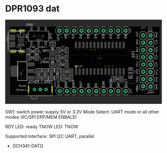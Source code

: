 
# DPR1093 dat 

![](10-17-16-22-08-2023.png)

SW1: switch power supply 5V or 3.3V
Mode Select: UART mode or all other modes (IIC/SPI EPP/MEM ENBALE)

RDY LED: ready 
TNOW LED: TNOW

Supported Interface: SPI I2C UART, parallel 

- [[CH341-DAT]]